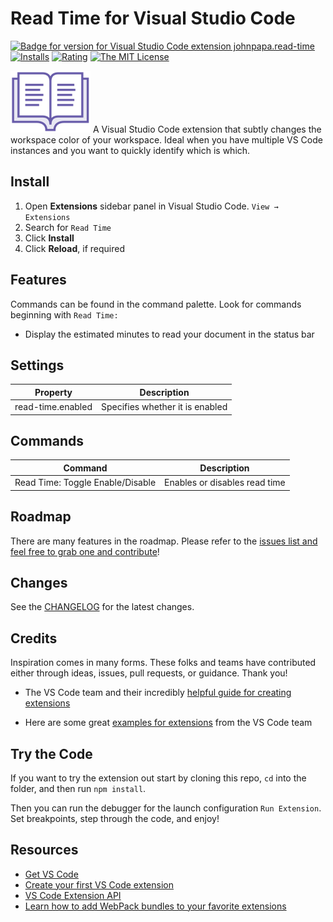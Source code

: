# Read Time for Visual Studio Code

[![Badge for version for Visual Studio Code extension johnpapa.read-time](https://vsmarketplacebadge.apphb.com/version/johnpapa.read-time.svg?color=blue&style=?style=for-the-badge&logo=visual-studio-code)](https://marketplace.visualstudio.com/items?itemName=johnpapa.read-time&wt.mc_id=vscodereadtime-github-jopapa) [![Installs](https://vsmarketplacebadge.apphb.com/installs-short/johnpapa.read-time.svg?color=blue&style=flat-square)](https://marketplace.visualstudio.com/items?itemName=johnpapa.read-time)
[![Rating](https://vsmarketplacebadge.apphb.com/rating/johnpapa.read-time.svg?color=blue&style=flat-square)](https://marketplace.visualstudio.com/items?itemName=johnpapa.read-time) [![The MIT License](https://img.shields.io/badge/license-MIT-orange.svg?color=blue&style=flat-square)](http://opensource.org/licenses/MIT)

<!-- [![Greenkeeper badge](https://badges.greenkeeper.io/johnpapa/vscode-read-time.svg)](https://greenkeeper.io/) -->

<!-- [![Build Status](https://johnpapa.visualstudio.com/vscode-read-time/_apis/build/status/VS%20Code%ReadTime%20Extension?branchName=master)](https://johnpapa.visualstudio.com/vscode-read-time/_build/latest?definitionId=3&branchName=master)
 -->

![Read Time Icon](./resources/icon.png 'Read Time') A Visual Studio Code extension that subtly changes the workspace color of your workspace. Ideal when you have multiple VS Code instances and you want to quickly identify which is which.

## Install

1. Open **Extensions** sidebar panel in Visual Studio Code. `View → Extensions`
1. Search for `Read Time`
1. Click **Install**
1. Click **Reload**, if required

## Features

Commands can be found in the command palette. Look for commands beginning with `Read Time:`

- Display the estimated minutes to read your document in the status bar

## Settings

| Property          | Description                     |
| ----------------- | ------------------------------- |
| read-time.enabled | Specifies whether it is enabled |

## Commands

| Command                          | Description                   |
| -------------------------------- | ----------------------------- |
| Read Time: Toggle Enable/Disable | Enables or disables read time |

## Roadmap

There are many features in the roadmap. Please refer to the [issues list and feel free to grab one and contribute](https://github.com/johnpapa/vscode-read-time/issues)!

## Changes

See the [CHANGELOG](CHANGELOG.md) for the latest changes.

## Credits

Inspiration comes in many forms. These folks and teams have contributed either through ideas, issues, pull requests, or guidance. Thank you!

- The VS Code team and their incredibly [helpful guide for creating extensions](https://code.visualstudio.com/api/get-started/your-first-extension?wt.mc_id=vscodereadtime-github-jopapa)

- Here are some great [examples for extensions](https://github.com/Microsoft/vscode-extension-samples) from the VS Code team

## Try the Code

If you want to try the extension out start by cloning this repo, `cd` into the folder, and then run `npm install`.

Then you can run the debugger for the launch configuration `Run Extension`. Set breakpoints, step through the code, and enjoy!

## Resources

- [Get VS Code](https://code.visualstudio.com/?wt.mc_id=vscodereadtime-github-jopapa)
- [Create your first VS Code extension](https://code.visualstudio.com/api/get-started/your-first-extension?wt.mc_id=vscodereadtime-github-jopapa)
- [VS Code Extension API](https://code.visualstudio.com/api/references/vscode-api?wt.mc_id=vscodereadtime-github-jopapa)
- [Learn how to add WebPack bundles to your favorite extensions](https://code.visualstudio.com/updates/v1_32#_bundling-extensions-with-webpack?wt.mc_id=vscodereadtime-github-jopapa)
